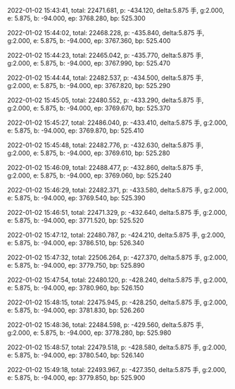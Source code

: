 2022-01-02 15:43:41, total: 22471.681, p: -434.120, delta:5.875 手, g:2.000, e: 5.875, b: -94.000, ep: 3768.280, bp: 525.300

2022-01-02 15:44:02, total: 22468.228, p: -435.840, delta:5.875 手, g:2.000, e: 5.875, b: -94.000, ep: 3767.360, bp: 525.400

2022-01-02 15:44:23, total: 22465.042, p: -435.770, delta:5.875 手, g:2.000, e: 5.875, b: -94.000, ep: 3767.990, bp: 525.470

2022-01-02 15:44:44, total: 22482.537, p: -434.500, delta:5.875 手, g:2.000, e: 5.875, b: -94.000, ep: 3767.820, bp: 525.290

2022-01-02 15:45:05, total: 22480.552, p: -433.290, delta:5.875 手, g:2.000, e: 5.875, b: -94.000, ep: 3769.670, bp: 525.370

2022-01-02 15:45:27, total: 22486.040, p: -433.410, delta:5.875 手, g:2.000, e: 5.875, b: -94.000, ep: 3769.870, bp: 525.410

2022-01-02 15:45:48, total: 22482.776, p: -432.630, delta:5.875 手, g:2.000, e: 5.875, b: -94.000, ep: 3769.610, bp: 525.280

2022-01-02 15:46:09, total: 22488.477, p: -432.860, delta:5.875 手, g:2.000, e: 5.875, b: -94.000, ep: 3769.060, bp: 525.240

2022-01-02 15:46:29, total: 22482.371, p: -433.580, delta:5.875 手, g:2.000, e: 5.875, b: -94.000, ep: 3769.540, bp: 525.390

2022-01-02 15:46:51, total: 22471.329, p: -432.640, delta:5.875 手, g:2.000, e: 5.875, b: -94.000, ep: 3771.520, bp: 525.520

2022-01-02 15:47:12, total: 22480.787, p: -424.210, delta:5.875 手, g:2.000, e: 5.875, b: -94.000, ep: 3786.510, bp: 526.340

2022-01-02 15:47:32, total: 22506.264, p: -427.370, delta:5.875 手, g:2.000, e: 5.875, b: -94.000, ep: 3779.750, bp: 525.890

2022-01-02 15:47:54, total: 22480.120, p: -428.240, delta:5.875 手, g:2.000, e: 5.875, b: -94.000, ep: 3780.960, bp: 526.150

2022-01-02 15:48:15, total: 22475.945, p: -428.250, delta:5.875 手, g:2.000, e: 5.875, b: -94.000, ep: 3781.830, bp: 526.260

2022-01-02 15:48:36, total: 22484.598, p: -429.560, delta:5.875 手, g:2.000, e: 5.875, b: -94.000, ep: 3778.280, bp: 525.980

2022-01-02 15:48:57, total: 22479.518, p: -428.580, delta:5.875 手, g:2.000, e: 5.875, b: -94.000, ep: 3780.540, bp: 526.140

2022-01-02 15:49:18, total: 22493.967, p: -427.350, delta:5.875 手, g:2.000, e: 5.875, b: -94.000, ep: 3779.850, bp: 525.900